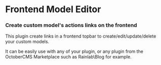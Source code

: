 Frontend Model Editor
=============================

### Create custom model's actions links on the frontend

This plugin create links in a frontend topbar to create/edit/update/delete your custom models.

It can be easily use with any of your plugin, or any plugin from the OctoberCMS Marketplace such as Rainlab\Blog for example.
